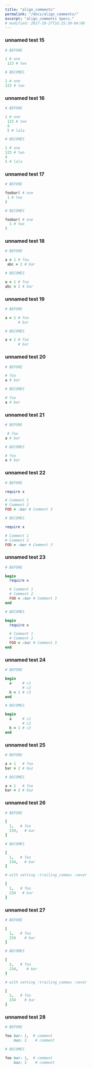 ```yaml
---
title: "align_comments"
permalink: "/docs/align_comments/"
excerpt: "align_comments Specs."
# modified: 2017-10-27T16:25:30-04:00
---
```

### unnamed test 15
```ruby
# BEFORE

1 # one
 123 # two

```
```ruby
# BECOMES

1 # one
123 # two

```
### unnamed test 16
```ruby
# BEFORE

1 # one
 123 # two
 4
 5 # lala

```
```ruby
# BECOMES

1 # one
123 # two
4
5 # lala

```
### unnamed test 17
```ruby
# BEFORE

foobar( # one
 1 # two
)

```
```ruby
# BECOMES

foobar( # one
  1 # two
)

```
### unnamed test 18
```ruby
# BEFORE

a = 1 # foo
 abc = 2 # bar

```
```ruby
# BECOMES

a = 1 # foo
abc = 2 # bar

```
### unnamed test 19
```ruby
# BEFORE

a = 1 # foo
      # bar

```
```ruby
# BECOMES

a = 1 # foo
      # bar

```
### unnamed test 20
```ruby
# BEFORE

# foo
a # bar

```
```ruby
# BECOMES

# foo
a # bar

```
### unnamed test 21
```ruby
# BEFORE

 # foo
a # bar

```
```ruby
# BECOMES

# foo
a # bar

```
### unnamed test 22
```ruby
# BEFORE

require x

# Comment 1
# Comment 2
FOO = :bar # Comment 3

```
```ruby
# BECOMES

require x

# Comment 1
# Comment 2
FOO = :bar # Comment 3

```
### unnamed test 23
```ruby
# BEFORE

begin
  require x

  # Comment 1
  # Comment 2
  FOO = :bar # Comment 3
end

```
```ruby
# BECOMES

begin
  require x

  # Comment 1
  # Comment 2
  FOO = :bar # Comment 3
end

```
### unnamed test 24
```ruby
# BEFORE

begin
  a     # c1
        # c2
  b = 1 # c3
end

```
```ruby
# BECOMES

begin
  a     # c1
        # c2
  b = 1 # c3
end

```
### unnamed test 25
```ruby
# BEFORE

a = 1   # foo
bar = 2 # baz

```
```ruby
# BECOMES

a = 1   # foo
bar = 2 # baz

```
### unnamed test 26
```ruby
# BEFORE

[
  1,   # foo
  234,   # bar
]

```
```ruby
# BECOMES

[
  1,   # foo
  234,   # bar
]

```
```ruby
# with setting :trailing_commas :never

[
  1,   # foo
  234   # bar
]
```
### unnamed test 27
```ruby
# BEFORE

[
  1,   # foo
  234    # bar
]

```
```ruby
# BECOMES

[
  1,   # foo
  234,    # bar
]

```
```ruby
# with setting :trailing_commas :never

[
  1,   # foo
  234    # bar
]
```
### unnamed test 28
```ruby
# BEFORE

foo bar: 1,  # comment
    baz: 2    # comment

```
```ruby
# BECOMES

foo bar: 1,  # comment
    baz: 2    # comment

```
